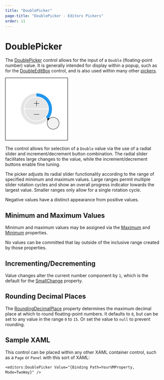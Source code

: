 ```yaml
---
title: "DoublePicker"
page-title: "DoublePicker - Editors Pickers"
order: 11
---
```

# DoublePicker

The [DoublePicker](xref:@ActiproUIRoot.Controls.Editors.DoublePicker) control allows for the input of a `Double` (floating-point number) value.  It is generally intended for display within a popup, such as for the [DoubleEditBox](../editboxes/doubleeditbox.md) control, and is also used within many other [pickers](index.md).

![Screenshot](../images/doublepicker.png)

The control allows for selection of a `Double` value via the use of a radial slider and increment/decrement button combination.  The radial slider facilitates large changes to the value, while the increment/decrement buttons enable fine tuning.

The picker adjusts its radial slider functionality according to the range of specified minimum and maximum values.  Large ranges permit multiple slider rotation cycles and show an overall progress indicator towards the largest value.  Smaller ranges only allow for a single rotation cycle.

Negative values have a distinct appearance from positive values.

## Minimum and Maximum Values

Minimum and maximum values may be assigned via the [Maximum](xref:@ActiproUIRoot.Controls.Editors.DoublePicker.Maximum) and [Minimum](xref:@ActiproUIRoot.Controls.Editors.DoublePicker.Minimum) properties.

No values can be committed that lay outside of the inclusive range created by those properties.

## Incrementing/Decrementing

Value changes alter the current number component by `1`, which is the default for the [SmallChange](xref:@ActiproUIRoot.Controls.Editors.DoublePicker.SmallChange) property.

## Rounding Decimal Places

The [RoundingDecimalPlace](xref:@ActiproUIRoot.Controls.Editors.DoublePicker.RoundingDecimalPlace) property determines the maximum decimal place at which to round floating-point numbers.  It defaults to `8`, but can be set to any value in the range `0` to `15`.  Or set the value to `null` to prevent rounding.

## Sample XAML

This control can be placed within any other XAML container control, such as a `Page` or `Panel` with this sort of XAML:

```xaml
<editors:DoublePicker Value="{Binding Path=YourVMProperty, Mode=TwoWay}" />
```
